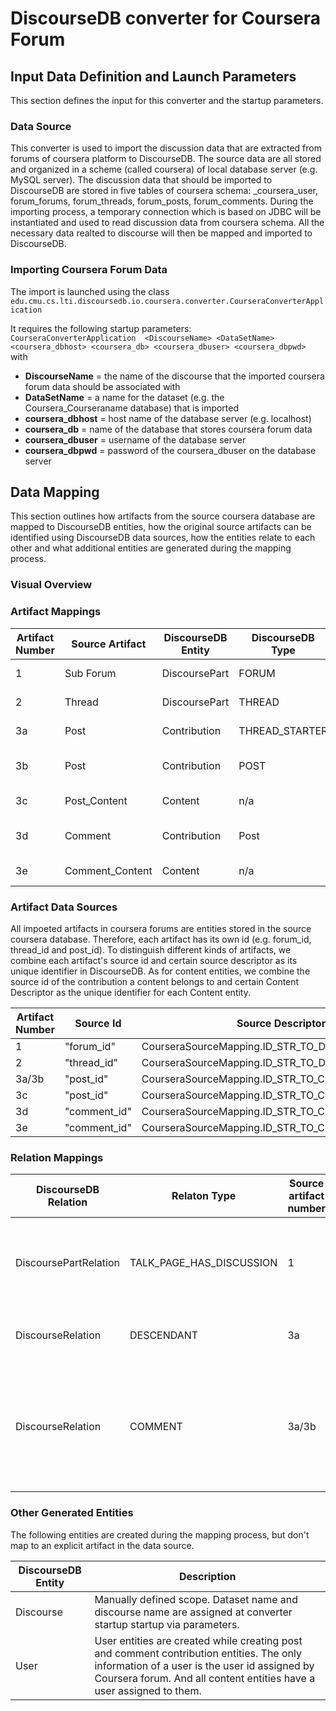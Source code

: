 # DiscourseDB converter for Coursera Forum
## Input Data Definition and Launch Parameters
This section defines the input for this converter and the startup parameters.

### Data Source
This converter is used to import the discussion data that are extracted from forums of coursera platform to DiscourseDB. The source data are all stored and organized in a scheme (called coursera) of local database server (e.g. MySQL server). The discussion data that should be imported to DiscourseDB are stored in five tables of coursera schema: \_coursera\_user, forum\_forums, forum\_threads, forum\_posts, forum\_comments. During the importing process, a temporary connection which is based on JDBC will be instantiated and used to read discussion data from coursera schema. All the necessary data realted to discourse will then be mapped and imported to DiscourseDB.  

### Importing Coursera Forum Data
The import is launched using the class<br/> ```edu.cmu.cs.lti.discoursedb.io.coursera.converter.CourseraConverterApplication```<br/>

It requires the following startup parameters:<br/>
```CourseraConverterApplication  <DiscourseName> <DataSetName> <coursera_dbhost> <coursera_db> <coursera_dbuser> <coursera_dbpwd> ```<br/>
with <br/>

- **DiscourseName** = the name of the discourse that the imported coursera forum data should be associated with
- **DataSetName** = a name for the dataset (e.g. the Coursera_Courseraname database) that is imported
- **coursera_dbhost** = host name of the database server (e.g. localhost)
- **coursera_db** = name of the database that stores coursera forum data
- **coursera_dbuser** = username of the database server
- **coursera_dbpwd** = password of the coursera_dbuser on the database server


## Data Mapping
This section outlines how artifacts from the source coursera database are mapped to DiscourseDB entities, how the original source artifacts can be identified using DiscourseDB data sources, how the entities relate to each other and what additional entities are generated during the mapping process.

### Visual Overview

### Artifact Mappings
| Artifact Number | Source Artifact  | DiscourseDB Entity | DiscourseDB Type |Comments |
| ------------- | ------------- | ------------- | ------------- | ------------- |
| 1 | Sub Forum |  DiscoursePart | FORUM | Sub Forum name -> DiscoursePart.name |
| 2  | Thread | DiscoursePart | THREAD | Thread name -> DiscoursePart.name  | 
| 3a | Post | Contribution | THREAD_STARTER | if it is the first post in a thread  |
| 3b | Post | Contribution | POST | other posts except the first one in a thread  |
| 3c | Post_Content | Content | n/a | first and last revision of 3a/b |
| 3d  | Comment | Contribution | Post | replies to a post or comment in a thread |
| 3e  | Comment_Content | Content | n/a | first and last revision of 3e|


### Artifact Data Sources
All impoeted artifacts in coursera forums are entities stored in the source coursera database. Therefore, each artifact has its own id (e.g. forum_id, thread_id and post_id). To distinguish different kinds of artifacts, we combine each artifact's source id and certain source descriptor as its unique identifier in DiscourseDB. As for content entities, we combine the source id of the contribution a content belongs to and certain Content Descriptor as the unique identifier for each Content entity.

| Artifact Number | Source Id | Source Descriptor Enum | Source Descriptor | 
| ------------- | ------------- | ------------- | ------------- |
| 1 | "forum\_id" | CourseraSourceMapping.ID\_STR\_TO\_DISCOURSEPART | "discoursepart#id\_str" | 
| 2 | "thread\_id" | CourseraSourceMapping.ID\_STR\_TO\_DISCOURSEPART\_THREAD | "discoursepart\_thread#id\_str" |
| 3a/3b | "post\_id" | CourseraSourceMapping.ID\_STR\_TO\_CONTRIBUTION | "contribution#id_str" |
| 3c | "post\_id" | CourseraSourceMapping.ID\_STR\_TO\_CONTENT | "content#id\_str" |
| 3d | "comment\_id" | CourseraSourceMapping.ID\_STR\_TO\_CONTRIBUTION\_COMMENT | "contribution\_comment#id\_str" |
| 3e | "comment\_id" | CourseraSourceMapping.ID\_STR\_TO\_CONTENT\_COMMENT | "content\_comment#id\_str" |

### Relation Mappings

| DiscourseDB Relation | Relaton Type | Source artifact number |Target artifact number | Comments |
| ------------- | ------------- | ------------- | ------------- |------------- |
| DiscoursePartRelation | TALK_PAGE_HAS_DISCUSSION | 1 | 2 | DiscourseParts representing threads are part of DiscourseParts representing a sub-forum. |
| DiscourseRelation | DESCENDANT | 3a | 3b | In a thread, all posts are related to their thread starter. |
| DiscourseRelation | COMMENT | 3a/3b | 3d | Comments to certain posts in coursera forums are regared as Comment to source contributions in DiscourseDB. |


### Other Generated Entities
The following entities are created during the mapping process, but don't map to an explicit artifact in the data source.

| DiscourseDB Entity | Description |
| ------------- | ------------- |
| Discourse | Manually defined scope. Dataset name and discourse name are assigned at converter startup startup via parameters. |
| User | User entities are created while creating post and comment contribution entities. The only information of a user is the user id assigned by Coursera forum. And all content entities have a user assigned to them. |
